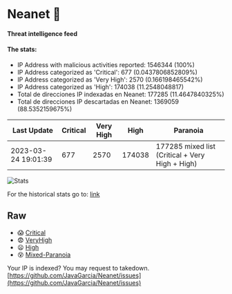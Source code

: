# Neanet :hocho:
#### Threat intelligence feed
#### The stats:

- IP Address with malicious activities reported: 1546344 (100%)
- IP Address categorized as 'Critical':  677 (0.0437806852809%)
- IP Address categorized as 'Very High':  2570 (0.166198465542%)
- IP Address categorized as 'High':  174038 (11.2548048817)
- Total de direcciones IP indexadas en Neanet:  177285 (11.4647840325%)
- Total de direcciones IP descartadas en Neanet:  1369059 (88.5352159675%)

| Last Update | Critical | Very High | High | Paranoia |
| --- | --- | --- | --- | --- |
| 2023-03-24 19:01:39 | 677 | 2570 | 174038 | 177285 mixed list (Critical + Very High + High)|

![Stats](https://docs.google.com/spreadsheets/d/e/2PACX-1vSnaNMIXVabIpDJjufMlzH7poXnshF3mgd8Is1g9ytUEzVsP5my4Trn8f-xkoLLQ38xpL3HtmUexLo6/pubchart?oid=501124687&format=image)

For the historical stats go to: [link](/stats.csv)
## Raw
- :scream: [Critical](https://raw.githubusercontent.com/JavaGarcia/Neanet/master/blacklists/neanet_critical.txt)
- :fearful: [VeryHigh](https://raw.githubusercontent.com/JavaGarcia/Neanet/master/blacklists/neanet_veryHigh.txtt)
- :frowning: [High](https://raw.githubusercontent.com/JavaGarcia/Neanet/master/blacklists/neanet_high.txt)
- :dizzy_face: [Mixed-Paranoia](https://raw.githubusercontent.com/JavaGarcia/Neanet/master/blacklists/neanet_all.txt)


Your IP is indexed? You may request to takedown. [https://github.com/JavaGarcia/Neanet/issues](https://github.com/JavaGarcia/Neanet/issues)
















































































































































































































































































































































































































































































































































































































































































































































































































































































































































































































































































































































































































































































































































































































































































































































































































































































































































































































































































































































































































































































































































































































































































































































































































































































































































































































































































































































































































































































































































































































































































































































































































































































































































































































































































































































































































































































































































































































































































































































































































































































































































































































































































































































































































































































































































































































































































































































































































































































































































































































































































































































































































































































































































































































































































































































































































































































































































































































































































































































































































































































































































































































































































































































































































































































































































































































































































































































































































































































































































































































































































































































































































































































































































































































































































































































































































































































































































































































































































































































































































































































































































































































































































































































































































































































































































































































































































































































































































































































































































































































































































































































































































































































































































































































































































































































































































































































































































































































































































































































































































































































































































































































































































































